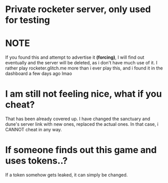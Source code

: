# Private rocketer server, only used for testing

# NOTE

If you found this and attempt to advertise it **(forcing)**,  I will find out eventually and the server will be deleted, as i don't have much use of it. I rather play rocketer.glitch.me more than i ever play this, and i found it in the dashboard a few days ago lmao

# I am still not feeling nice, what if you cheat?
That has been already covered up. I have changed the sanctuary and dune's server link with new ones, replaced the actual ones. In that case, i CANNOT cheat in any way.

# If someone finds out this game and uses tokens..?
If a token somehow gets leaked, it can simply be changed.